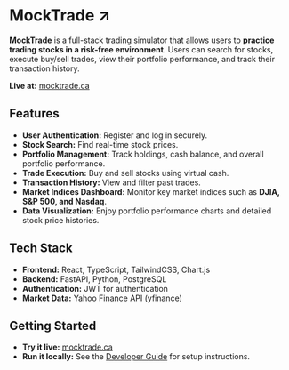 # MockTrade ↗

**MockTrade** is a full-stack trading simulator that allows users to **practice trading stocks in a risk-free environment**. Users can search for stocks, execute buy/sell trades, view their portfolio performance, and track their transaction history.

**Live at:** [mocktrade.ca](https://mocktrade.ca)

## Features
- **User Authentication:** Register and log in securely.
- **Stock Search:** Find real-time stock prices.
- **Portfolio Management:** Track holdings, cash balance, and overall portfolio performance.
- **Trade Execution:** Buy and sell stocks using virtual cash.
- **Transaction History:** View and filter past trades.
- **Market Indices Dashboard:** Monitor key market indices such as **DJIA, S&P 500, and Nasdaq**.
- **Data Visualization:** Enjoy portfolio performance charts and detailed stock price histories.

## Tech Stack
- **Frontend:** React, TypeScript, TailwindCSS, Chart.js
- **Backend:** FastAPI, Python, PostgreSQL
- **Authentication:** JWT for authentication
- **Market Data:** Yahoo Finance API (yfinance)

## Getting Started
- **Try it live:** [mocktrade.ca](https://mocktrade.ca)
- **Run it locally:** See the [Developer Guide](./DEVELOPER_SETUP.md) for setup instructions.
